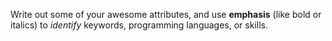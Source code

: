 Write out some of your awesome attributes, and use **emphasis** (like bold or italics) to _identify_ keywords, programming languages, or skills. 
